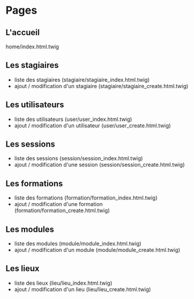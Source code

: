 # Pages

## L'accueil

home/index.html.twig

## Les stagiaires

- liste des stagiaires (stagiaire/stagiaire_index.html.twig)
- ajout / modification d'un stagiaire (stagiaire/stagiaire_create.html.twig)

## Les utilisateurs

- liste des utilisateurs (user/user_index.html.twig)
- ajout / modification d'un utilisateur (user/user_create.html.twig)

## Les sessions

- liste des sessions (session/session_index.html.twig)
- ajout / modification d'une session (session/session_create.html.twig)

## Les formations

- liste des formations (formation/formation_index.html.twig)
- ajout / modification d'une formation (formation/formation_create.html.twig)

## Les modules

- liste des modules (module/module_index.html.twig)
- ajout / modification d'un module (module/module_create.html.twig)

## Les lieux

- liste des lieux (lieu/lieu_index.html.twig)
- ajout / modification d'un lieu (lieu/lieu_create.html.twig)
